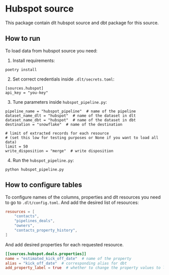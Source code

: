 # Hubspot source

This package contain dlt hubspot source and dbt package for this source.

## How to run

To load data from hubspot source you need:

1. Install requirements:

```
poetry install
```

2. Set correct credentials inside `.dlt/secrets.toml`:

```
[sources.hubspot]
api_key = "you-key"
```

3. Tune parameters inside `hubspot_pipeline.py`:

```
pipeline_name = "hubspot_pipeline"  # name of the pipeline
dataset_name_dlt = "hubspot"  # name of the dataset in dlt
dataset_name_dbt = "hubspot"  # name of the dataset in dbt
destination = "snowflake"  # name of the destination

# limit of extracted records for each resource
# (set this low for testing purposes or None if you want to load all data)
limit = 50
write_disposition = "merge"  # write disposition
```

4. Run the `hubspot_pipeline.py`:

```
python hubspot_pipeline.py
```

## How to configure tables

To configure names of the columns, properties and dlt resources you need to go to `.dlt/config.toml`.
And add the desired list of resources:

```toml
resources = [
    "contacts",
    "pipelines_deals",
    "owners",
    "contacts_property_history",
]
```

And add desired properties for each requested resource.
```toml
[[sources.hubspot.deals.properties]]
name = "estimated_kick_off_date"  # name of the property
alias = "kick_off_date"  # corresponding alias for dbt
add_property_label = true  # whether to change the property values to labels
```
